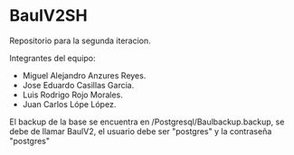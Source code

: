 # BaulV2SH
Repositorio para la segunda iteracion.

Integrantes del equipo:
* Miguel Alejandro Anzures Reyes.
* Jose Eduardo Casillas Garcia.
* Luis Rodrigo Rojo Morales.
* Juan Carlos Lópe López.

El backup de la base se encuentra en /Postgresql/Baulbackup.backup, se debe de llamar BaulV2, el usuario debe ser "postgres" y la contraseña "postgres"
